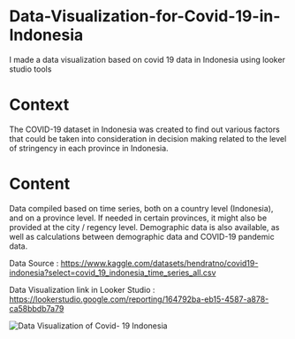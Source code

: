 # Data-Visualization-for-Covid-19-in-Indonesia
I made a data visualization based on covid 19 data in Indonesia using looker studio tools

# Context
The COVID-19 dataset in Indonesia was created to find out various factors that could be taken into consideration in decision making related to the level of stringency in each province in Indonesia.

# Content
Data compiled based on time series, both on a country level (Indonesia), and on a province level. If needed in certain provinces, it might also be provided at the city / regency level.
Demographic data is also available, as well as calculations between demographic data and COVID-19 pandemic data.

Data Source : https://www.kaggle.com/datasets/hendratno/covid19-indonesia?select=covid_19_indonesia_time_series_all.csv

Data Visualization link in Looker Studio : https://lookerstudio.google.com/reporting/164792ba-eb15-4587-a878-ca58bbdb7a79

![Data Visualization of Covid- 19 Indonesia](https://github.com/aldilahariwibowo/Data-Visualization-for-Covid-19-in-Indonesia/assets/80616937/e1e51f48-adc5-4c0d-b253-2430c1d94047)

